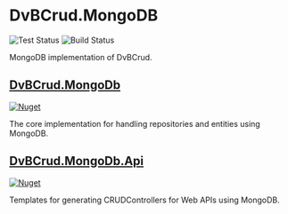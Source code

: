 # DvBCrud.MongoDB
![Test Status](https://github.com/Dekamik/DvBCrud.MongoDb/actions/workflows/test.yml/badge.svg)
![Build Status](https://github.com/Dekamik/DvBCrud.MongoDb/actions/workflows/release.yml/badge.svg)

MongoDB implementation of DvBCrud.

## [DvBCrud.MongoDb](DvBCrud.MongoDb)
[![Nuget](https://img.shields.io/nuget/v/DvBCrud.MongoDB?label=DvBCrud.MongoDb)](https://www.nuget.org/packages/DvBCrud.MongoDB/)

The core implementation for handling repositories and entities using MongoDB.

## [DvBCrud.MongoDb.Api](DvBCrud.MongoDb.Api)
[![Nuget](https://img.shields.io/nuget/v/DvBCrud.MongoDB.API?label=DvBCrud.MongoDb.Api)](https://www.nuget.org/packages/DvBCrud.MongoDB.API/)

Templates for generating CRUDControllers for Web APIs using MongoDB.
